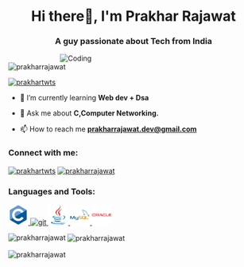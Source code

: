 <h1 align="center">Hi there👋, I'm Prakhar Rajawat</h1>
<h3 align="center">A guy passionate about Tech from India</h3>
<img align="right" alt="Coding" width="400" src="https://i.pinimg.com/originals/54/e3/7d/54e37d8074ebcde1d96c77d7b2a7f310.gif">

<p align="left"> <img src="https://komarev.com/ghpvc/?username=prakharrajawat&label=Profile%20views&color=0e75b6&style=flat" alt="prakharrajawat" /> </p>

<p align="left"> <a href="https://twitter.com/prakhartwts" target="blank"><img src="https://img.shields.io/twitter/follow/prakhartwts?logo=twitter&style=for-the-badge" alt="prakhartwts" /></a> </p>

- 🌱 I’m currently learning **Web dev + Dsa**

- 💬 Ask me about **C,Computer Networking.**

- 📫 How to reach me **prakharrajawat.dev@gmail.com**

<h3 align="left">Connect with me:</h3>
<p align="left">
<a href="https://twitter.com/prakhartwts" target="blank"><img align="center" src="https://raw.githubusercontent.com/rahuldkjain/github-profile-readme-generator/master/src/images/icons/Social/twitter.svg" alt="prakhartwts" height="30" width="40" /></a>
<a href="https://linkedin.com/in/prakharrajawat" target="blank"><img align="center" src="https://raw.githubusercontent.com/rahuldkjain/github-profile-readme-generator/master/src/images/icons/Social/linked-in-alt.svg" alt="prakharrajawat" height="30" width="40" /></a>
</p>

<h3 align="left">Languages and Tools:</h3>
<p align="left"> <a href="https://www.cprogramming.com/" target="_blank" rel="noreferrer"> <img src="https://raw.githubusercontent.com/devicons/devicon/master/icons/c/c-original.svg" alt="c" width="40" height="40"/> </a> <a href="https://git-scm.com/" target="_blank" rel="noreferrer"> <img src="https://www.vectorlogo.zone/logos/git-scm/git-scm-icon.svg" alt="git" width="40" height="40"/> </a> <a href="https://www.java.com" target="_blank" rel="noreferrer"> <img src="https://raw.githubusercontent.com/devicons/devicon/master/icons/java/java-original.svg" alt="java" width="40" height="40"/> </a> <a href="https://www.mysql.com/" target="_blank" rel="noreferrer"> <img src="https://raw.githubusercontent.com/devicons/devicon/master/icons/mysql/mysql-original-wordmark.svg" alt="mysql" width="40" height="40"/> </a> <a href="https://www.oracle.com/" target="_blank" rel="noreferrer"> <img src="https://raw.githubusercontent.com/devicons/devicon/master/icons/oracle/oracle-original.svg" alt="oracle" width="40" height="40"/> </a> </p>

<p><img align="left" src="https://github-readme-stats.vercel.app/api/top-langs?username=prakharrajawat&show_icons=true&locale=en&layout=compact" alt="prakharrajawat" /></p>

<p>&nbsp;<img align="center" src="https://github-readme-stats.vercel.app/api?username=prakharrajawat&show_icons=true&locale=en" alt="prakharrajawat" /></p>

<p><img align="center" src="https://github-readme-streak-stats.herokuapp.com/?user=prakharrajawat&" alt="prakharrajawat" /></p>



